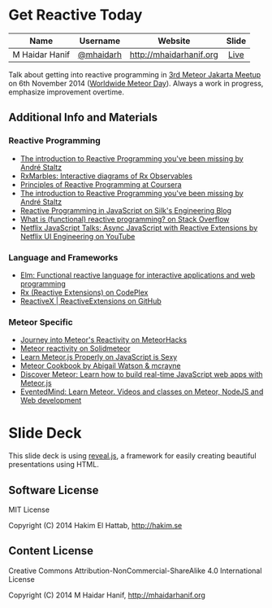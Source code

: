 Get Reactive Today
==================

| Name | Username | Website | Slide |
|:----:|:--------:|:-------:|:-----:|
| M Haidar Hanif | [@mhaidarh](https://github.com/mhaidarh) | <http://mhaidarhanif.org> | [Live](http://mhaidarhanif.org/talk-reactive)

Talk about getting into reactive programming in [3rd Meteor Jakarta Meetup](http://www.meetup.com/Meteor-Jakarta/events/213790002/) on 6th November 2014 ([Worldwide Meteor Day](http://meteorday.com)). Always a work in progress, emphasize improvement overtime.

## Additional Info and Materials

### Reactive Programming

+ [The introduction to Reactive Programming you've been missing by André Staltz](https://gist.github.com/staltz/868e7e9bc2a7b8c1f754)
+ [RxMarbles: Interactive diagrams of Rx Observables](http://rxmarbles.com)
+ [Principles of Reactive Programming at Coursera](https://coursera.org/course/reactive)
+ [The introduction to Reactive Programming you've been missing by André Staltz](https://gist.github.com/staltz/868e7e9bc2a7b8c1f754)
+ [Reactive Programming in JavaScript on Silk's Engineering Blog](http://engineering.silk.co/post/80056130804/reactive-programming-in-javascript)
+ [What is (functional) reactive programming? on Stack Overflow](http://stackoverflow.com/questions/1028250/what-is-functional-reactive-programming)
+ [Netflix JavaScript Talks: Async JavaScript with Reactive Extensions by Netflix UI Engineering on YouTube](https://youtu.be/FAZJsxcykPs)

### Language and Frameworks

+ [Elm: Functional reactive language for interactive applications and web programming](http://elm-lang.org)
+ [Rx (Reactive Extensions) on CodePlex](https://rx.codeplex.com)
+ [ReactiveX | ReactiveExtensions on GitHub](https://github.com/reactive-extensions)

### Meteor Specific

+ [Journey into Meteor's Reactivity on MeteorHacks](https://meteorhacks.com/journey-into-meteors-reactivity.html)
+ [Meteor reactivity on Solidmeteor](http://solidmeteor.com/meteor-reactivity-gear-1-explained-simply)
+ [Learn Meteor.js Properly on JavaScript is Sexy](http://javascriptissexy.com/learn-meteor-js-properly)
+ [Meteor Cookbook by Abigail Watson & mcrayne](http://meteorgitbook.harp.io)
+ [Discover Meteor: Learn how to build real-time JavaScript web apps with Meteor.js](https://book.discovermeteor.com)
+ [EventedMind: Learn Meteor. Videos and classes on Meteor, NodeJS and Web development](http://eventedmind.com)

# Slide Deck

This slide deck is using [reveal.js](https://github.com/hakimel/reveal.js), a framework for easily creating beautiful presentations using HTML.

## Software License

MIT License

Copyright (C) 2014 Hakim El Hattab, http://hakim.se

## Content License

Creative Commons Attribution-NonCommercial-ShareAlike 4.0 International License

Copyright (C) 2014 M Haidar Hanif, http://mhaidarhanif.org

